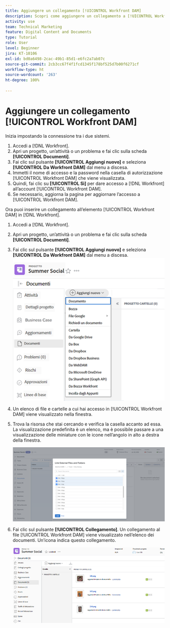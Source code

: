 ```yaml
---
title: Aggiungere un collegamento [!UICONTROL Workfront DAM]
description: Scopri come aggiungere un collegamento a [!UICONTROL Workfront DAM] in Workfront in modo da poter collegare [!UICONTROL DAM] al progetto, all’attività o al problema in Workfront.
activity: use
team: Technical Marketing
feature: Digital Content and Documents
type: Tutorial
role: User
level: Beginner
jira: KT-10106
exl-id: bd0a6498-2cac-49b1-85d1-e6fc2a7ab07c
source-git-commit: 2cb3cc67f4f1fcd1345f178bf525d7b00f6271cf
workflow-type: ht
source-wordcount: '263'
ht-degree: 100%

---
```


# Aggiungere un collegamento [!UICONTROL Workfront DAM]

Inizia impostando la connessione tra i due sistemi.

1. Accedi a [!DNL Workfront].
1. Apri un progetto, un’attività o un problema e fai clic sulla scheda **[!UICONTROL Documenti]**.
1. Fai clic sul pulsante **[!UICONTROL Aggiungi nuovo]** e seleziona **[!UICONTROL Da Workfront DAM]** dal menu a discesa.
1. Immetti il nome di accesso e la password nella casella di autorizzazione [!UICONTROL Workfront DAM] che viene visualizzata.
1. Quindi, fai clic su **[!UICONTROL Sì]** per dare accesso a [!DNL Workfront] all’account [!UICONTROL Workfront DAM].
1. Se necessario, aggiorna la pagina per aggiornare l’accesso a [!UICONTROL Workfront DAM].

Ora puoi inserire un collegamento all’elemento [!UICONTROL Workfront DAM] in [!DNL Workfront].

1. Accedi a [!DNL Workfront].
1. Apri un progetto, un’attività o un problema e fai clic sulla scheda **[!UICONTROL Documenti]**.
1. Fai clic sul pulsante **[!UICONTROL Aggiungi nuovo]** e seleziona **[!UICONTROL Da Workfront DAM]** dal menu a discesa.
   ![Immagine dell’opzione [!UICONTROL Da Workfront DAM] nel menu a discesa [!UICONTROL Aggiungi nuovo]](assets/01-contributor-from-workfront-dam.png)
1. Un elenco di file e cartelle a cui hai accesso in [!UICONTROL Workfront DAM] viene visualizzato nella finestra.

1. Trova la risorsa che stai cercando e verifica la casella accanto ad essa. La visualizzazione predefinita è un elenco, ma è possibile passare a una visualizzazione delle miniature con le icone nell’angolo in alto a destra della finestra.

   ![Immagine delle risorse selezionate in una finestra popup](assets/02-contributor-select-files-in-dam.png)

1. Fai clic sul pulsante **[!UICONTROL Collegamento]**. Un collegamento al file [!UICONTROL Workfront DAM] viene visualizzato nell’elenco dei documenti. Un’icona indica questo collegamento.

   ![Immagine dei collegamenti ai file [!UICONTROL Workfront DAM] visualizzati nell’elenco dei documenti di [!DNL Workfront].](assets/03-contributor-linked-in-wf.png)
